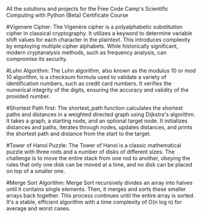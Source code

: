 All the solutions and projects for the Free Code Camp's Scientific Computing with Python (Beta) Certificate Course

#Vigenere Cipher:
The Vigenère cipher is a polyalphabetic substitution cipher in classical cryptography. It utilizes a keyword to determine variable shift values for each character in the plaintext. This introduces complexity by employing multiple cipher alphabets. While historically significant, modern cryptanalysis methods, such as frequency analysis, can compromise its security.

#Luhn Algorithm:
The Luhn algorithm, also known as the modulus 10 or mod 10 algorithm, is a checksum formula used to validate a variety of identification numbers, such as credit card numbers. It verifies the numerical integrity of the digits, ensuring the accuracy and validity of the provided number.

#Shortest Path first:
The shortest_path function calculates the shortest paths and distances in a weighted directed graph using Dijkstra's algorithm. It takes a graph, a starting node, and an optional target node. It initializes distances and paths, iterates through nodes, updates distances, and prints the shortest path and distance from the start to the target.

#Tower of Hanoi Puzzle:
The Tower of Hanoi is a classic mathematical puzzle with three rods and a number of disks of different sizes. The challenge is to move the entire stack from one rod to another, obeying the rules that only one disk can be moved at a time, and no disk can be placed on top of a smaller one.

#Merge Sort Algorithm:
Merge Sort recursively divides an array into halves until it contains single elements. Then, it merges and sorts these smaller arrays back together. This process continues until the entire array is sorted. It's a stable, efficient algorithm with a time complexity of O(n log n) for average and worst cases.
